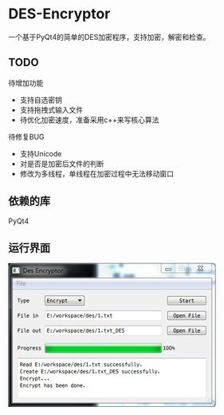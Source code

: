 DES-Encryptor
=============

一个基于PyQt4的简单的DES加密程序，支持加密，解密和检查。

TODO
----

待增加功能

*   支持自选密钥
*   支持拖拽式输入文件
*   待优化加密速度，准备采用c++来写核心算法
    
待修复BUG

*   支持Unicode
*   对是否是加密后文件的判断
*   修改为多线程，单线程在加密过程中无法移动窗口
    
依赖的库
--------

PyQt4
    
运行界面
--------

![运行界面](/sample/img.jpg)
